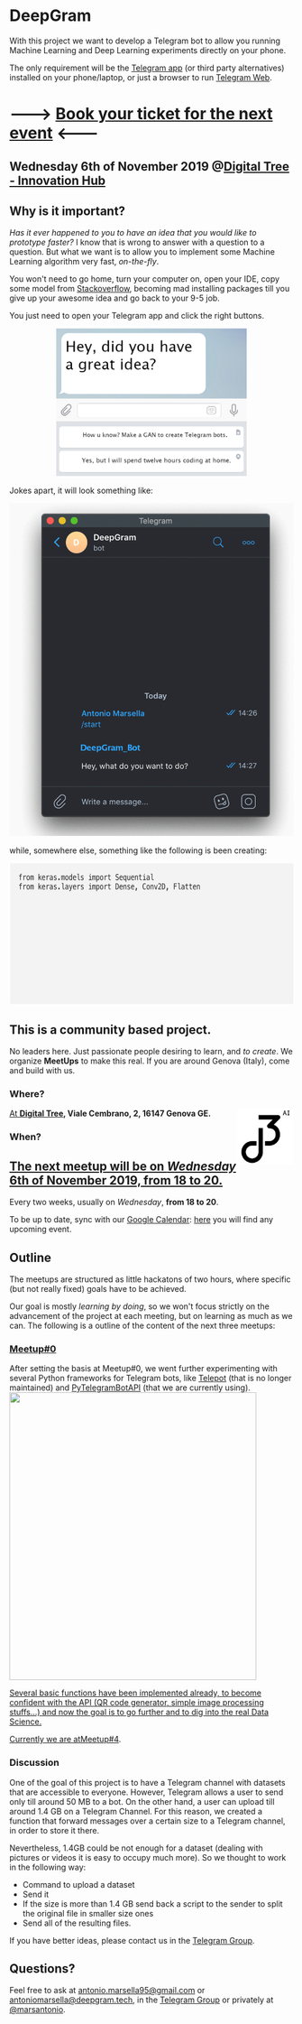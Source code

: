 # DeepGram 

With this project we want to develop a Telegram bot to allow you running Machine Learning and Deep Learning experiments directly on your phone. 

The only requirement will be the [Telegram app](https://telegram.org/apps) (or third party alternatives) installed on your phone/laptop, or just a browser to run [Telegram Web](https://web.telegram.org/).


# ---> [Book your ticket for the next event](https://www.eventbrite.it/e/biglietti-deepgram4-creiamo-un-bot-per-il-deep-learning-79733094833) <---
## Wednesday 6th of November 2019 @[Digital Tree - Innovation Hub](https://digitaltree.ai)

## Why is it important?

_Has it ever happened to you to have an idea that you would like to prototype faster?_ I know that is wrong to answer with a question to a question. But what we want is to allow you to implement some Machine Learning algorithm very fast, _on-the-fly_.

You won't need to go home, turn your computer on, open your IDE, copy some model from [Stackoverflow](https://stackoverflow.com/), becoming mad installing packages till you give up your awesome idea and go back to your 9-5 job.

You just need to open your Telegram app and click the right buttons. 

<p align="center">
  <img width="338" height="262" src="https://github.com/deepgramtech/deepgramtech.github.io/blob/master/img/telegrambot.png?raw=true">
</p>

Jokes apart, it will look something like:

<p align="center">
  <img width="542" height="590" src="https://github.com/deepgramtech/deepgramtech.github.io/blob/master/img/telegif.gif?raw=true">
</p>

while, somewhere else, something like the following is been creating:

<p align="center">
  <img width="650" height="250" src="https://github.com/deepgramtech/deepgramtech.github.io/blob/master/img/modelgif.gif?raw=true">
</p>

## This is a community based project.

No leaders here. Just passionate people desiring to learn, and _to create_. We organize **MeetUps** to make this real. If you are around Genova (Italy), come and build with us. 

### Where?
<a href="https://digitaltree.ai"><img align="right" width="100" height="100" src="https://github.com/deepgramtech/deepgramtech.github.io/blob/master/img/dtblack.png?raw=true">

At **[Digital Tree](https://digitaltree.ai), Viale Cembrano, 2, 16147 Genova GE.**



### When?

## [The next meetup will be on *Wednesday* 6th of November 2019, from 18 to 20.](https://www.eventbrite.it/e/biglietti-deepgram4-creiamo-un-bot-per-il-deep-learning-79733094833)

 Every two weeks, usually on *Wednesday*, **from 18 to 20**. 
 
 To be up to date, sync with our [Google Calendar](https://calendar.google.com/calendar/embed?src=i8m9ckbo5l0o38bc98ocui6mp8%40group.calendar.google.com&ctz=Europe%2FRome
): [here](https://calendar.google.com/calendar/embed?src=i8m9ckbo5l0o38bc98ocui6mp8%40group.calendar.google.com&ctz=Europe%2FRome) you will find any upcoming event.

## Outline

The meetups are structured as little hackatons of two hours, where specific (but not really fixed) goals have to be achieved. 

Our goal is mostly _learning by doing_, so we won't focus strictly on the advancement of the project at each meeting, but on learning as much as we can. The following is a outline of the content of the next three meetups:

### [Meetup#0](https://github.com/deepgramtech/deepgramtech.github.io/blob/master/img/firstbotgif.gif?raw=true)
After setting the basis at Meetup#0, we went further experimenting with several Python frameworks for Telegram bots, like [Telepot](https://github.com/nickoala/telepot) (that is no longer maintained) and [PyTelegramBotAPI](https://github.com/eternnoir/pyTelegramBotAPI) (that we are currently using).
<a href="https://digitaltree.ai"><img align="center" width="438" height="510" src="https://github.com/deepgramtech/deepgramtech.github.io/blob/master/img/giffirstbot.gif?raw=true">

Several basic functions have been implemented already, to become confident with the API (QR code generator, simple image processing stuffs...) and now the goal is to go further and to dig into the real Data Science.

Currently we are at[Meetup#4](https://www.eventbrite.it/e/biglietti-deepgram4-creiamo-un-bot-per-il-deep-learning-79733094833).

### Discussion

One of the goal of this project is to have a Telegram channel with datasets that are accessible to everyone. However, Telegram allows a user to send only till around 50 MB to a bot. On the other hand, a user can upload till around 1.4 GB on a Telegram Channel. For this reason, we created a function that forward messages over a certain size to a Telegram channel, in order to store it there.

Nevertheless, 1.4GB could be not enough for a dataset (dealing with pictures or videos it is easy to occupy much more). So we thought to work in the following way:

- Command to upload a dataset
- Send it 
- If the size is more than 1.4 GB send back a script to the sender to split the original file in smaller size ones
- Send all of the resulting files.

If you have better ideas, please contact us in the [Telegram Group](https://t.me/hackademiaitaly). 


## Questions?

Feel free to ask at antonio.marsella95@gmail.com or antoniomarsella@deepgram.tech, in the [Telegram Group](https://t.me/hackademiaitaly) or privately at [@marsantonio](https://t.me/marsantonio).
